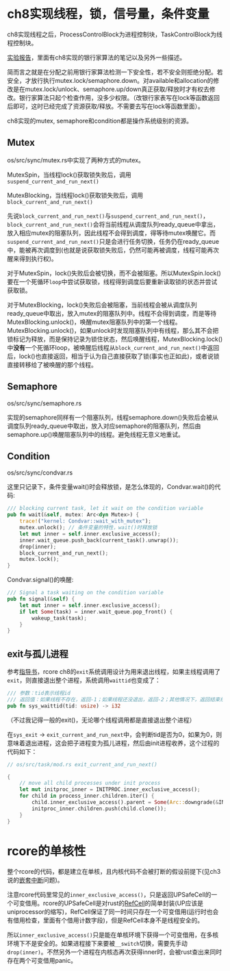 # ch8实现线程，锁，信号量，条件变量
ch8实现线程之后，ProcessControlBlock为进程控制块，TaskControlBlock为线程控制块。

[实验报告](https://github.com/LearningOS/2025s-rcore-plerks/blob/ch8/reports/lab5.md)，里面有ch8实现的银行家算法的笔记以及另外一些描述。

简而言之就是在分配之前用银行家算法检测一下安全性，若不安全则拒绝分配。若安全，才放行执行mutex.lock/semaphore.down。对available和allocation的修改是在mutex.lock/unlock、semaphore.up/down真正获取/释放时才有权去修改。银行家算法只起个检查作用，没多少权限。（改银行家表写在lock等函数返回后即可，这时已经完成了资源获取/释放。不需要去写在lock等函数里面）。

ch8实现的mutex, semaphore和condition都是操作系统级别的资源。

## Mutex
os/src/sync/mutex.rs中实现了两种方式的mutex。

MutexSpin，当线程lock()获取锁失败后，调用`suspend_current_and_run_next()`

MutexBlocking，当线程lock()获取锁失败后，调用`block_current_and_run_next()`

先说`block_current_and_run_next()`与`suspend_current_and_run_next()`，`block_current_and_run_next()`会将当前线程从调度队列ready_queue中拿出，放入相应mutex的阻塞队列，因此线程不会得到调度，得等待mutex唤醒它。而`suspend_current_and_run_next()`只是会进行任务切换，任务仍在ready_queue中，能被再次调度到(也就是说获取锁失败后，仍然可能再被调度，线程可能再次醒来得到执行权)。

对于MutexSpin，lock()失败后会被切换，而不会被阻塞。所以MutexSpin.lock()要在一个死循环`loop`中尝试获取锁，线程得到调度后要重新读取锁的状态并尝试获取锁。

对于MutexBlocking，lock()失败后会被阻塞，当前线程会被从调度队列ready_queue中取出，放入mutex的阻塞队列中。线程不会得到调度，而是等待MutexBlocking.unlock()，唤醒mutex阻塞队列中的第一个线程。MutexBlocking.unlock()，如果unlock时发现阻塞队列中有线程，那么其不会把锁标记为释放，而是保持记录为锁住状态，然后唤醒线程，MutexBlocking.lock()中**没有**一个死循环loop，被唤醒后线程从`block_current_and_run_next()`中返回后，lock()也直接返回，相当于认为自己直接获取了锁(事实也正如此)，或者说锁直接转移给了被唤醒的那个线程。

## Semaphore
os/src/sync/semaphore.rs

实现的semaphore同样有一个阻塞队列，线程semaphore.down()失败后会被从调度队列ready_queue中取出，放入对应semaphore的阻塞队列，然后由semaphore.up()唤醒阻塞队列中的线程。避免线程无意义地重试。

## Condition
os/src/sync/condvar.rs

这里只记录下，条件变量wait()时会释放锁，是怎么体现的，Condvar.wait()的代码:
```Rust
/// blocking current task, let it wait on the condition variable
pub fn wait(&self, mutex: Arc<dyn Mutex>) {
    trace!("kernel: Condvar::wait_with_mutex");
    mutex.unlock(); // 条件变量的特性，wait()时释放锁
    let mut inner = self.inner.exclusive_access();
    inner.wait_queue.push_back(current_task().unwrap());
    drop(inner);
    block_current_and_run_next();
    mutex.lock();
}
```

Condvar.signal()的唤醒:
```Rust
/// Signal a task waiting on the condition variable
pub fn signal(&self) {
    let mut inner = self.inner.exclusive_access();
    if let Some(task) = inner.wait_queue.pop_front() {
        wakeup_task(task);
    }
}
```

## exit与孤儿进程
参考[指导书](https://learningos.cn/rCore-Camp-Guide-2025S/chapter8/1thread-kernel.html#id5)，rcore ch8的`exit`系统调用设计为用来退出线程，如果主线程调用了`exit`，则直接退出整个进程，系统调用`waittid`也变成了：

```Rust
/// 参数：tid表示线程id
/// 返回值：如果线程不存在，返回-1；如果线程还没退出，返回-2；其他情况下，返回结束线程的退出码
pub fn sys_waittid(tid: usize) -> i32
```
（不过我记得一般的exit()，无论哪个线程调用都是直接退出整个进程）

在`sys_exit` -> `exit_current_and_run_next`中，会判断tid是否为0，如果为0，则意味着退出进程，这会把子进程变为孤儿进程，然后由init进程收养，这个过程的代码如下：

```Rust
// os/src/task/mod.rs exit_current_and_run_next()

{
    // move all child processes under init process
    let mut initproc_inner = INITPROC.inner_exclusive_access();
    for child in process_inner.children.iter() {
        child.inner_exclusive_access().parent = Some(Arc::downgrade(&INITPROC));
        initproc_inner.children.push(child.clone());
    }
}
```

# rcore的单核性
整个rcore的代码，都是建立在单核，且内核代码不会被打断的假设前提下(见ch3说的[嵌套中断](https://learningos.cn/rCore-Camp-Guide-2025S/chapter3/4time-sharing-system.html#risc-v)问题)。

注意rcore代码里常见的`inner_exclusive_access()`，只是返回UPSafeCell的一个可变借用。rcore的UPSafeCell是对rust的[RefCell](https://course.rs/advance/smart-pointer/cell-refcell.html)的简单封装(UP应该是uniprocessor的缩写)，RefCell保证了同一时间只存在一个可变借用(运行时也会有借用检查，里面有个借用计数字段)，但是RefCell本身不是线程安全的。

所以`inner_exclusive_access()`只是能在单核环境下获得一个可变借用，在多核环境下不是安全的。如果进程接下来要被`__switch`切换，需要先手动`drop(inner)`。不然另外一个进程在内核态再次获得inner时，会被rust查出来同时存在两个可变借用panic。